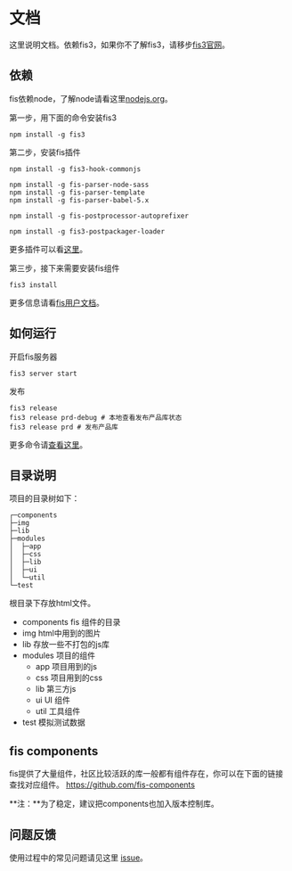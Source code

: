 # 文档
这里说明文档。依赖fis3，如果你不了解fis3，请移步[fis3官网](http://fis.baidu.com/)。

## 依赖
fis依赖node，了解node请看这里[nodejs.org](http://nodejs.org/)。

第一步，用下面的命令安装fis3

	npm install -g fis3

第二步，安装fis插件

    npm install -g fis3-hook-commonjs

    npm install -g fis-parser-node-sass
    npm install -g fis-parser-template
    npm install -g fis-parser-babel-5.x

    npm install -g fis-postprocessor-autoprefixer

    npm install -g fis3-postpackager-loader

更多插件可以看[这里](http://fis.baidu.com/fis3/docs/api/dev-plugin.html)。

第三步，接下来需要安装fis组件

    fis3 install

更多信息请看[fis用户文档](http://fis.baidu.com/fis3/docs/beginning/install.html)。


## 如何运行
开启fis服务器

	fis3 server start

发布

	fis3 release
	fis3 release prd-debug # 本地查看发布产品库状态
	fis3 release prd # 发布产品库

更多命令请[查看这里](http://fis.baidu.com/fis3/docs/api/command.html)。

## 目录说明
项目的目录树如下：

    ┌─components
    ├─img
    ├─lib
    ├─modules
    │  ├─app
    │  ├─css
    │  ├─lib
    │  ├─ui
    │  └─util
    └─test

根目录下存放html文件。

- components fis 组件的目录
- img html中用到的图片
- lib 存放一些不打包的js库
- modules 项目的组件
	- app 项目用到的js
	- css 项目用到的css
	- lib 第三方js
	- ui UI 组件
	- util 工具组件
- test 模拟测试数据

## fis components
fis提供了大量组件，社区比较活跃的库一般都有组件存在，你可以在下面的链接查找对应组件。
https://github.com/fis-components

**注：**为了稳定，建议把components也加入版本控制库。

## 问题反馈
使用过程中的常见问题请见这里 [issue](https://github.com/yanhaijing/fis3-base/issues)。
